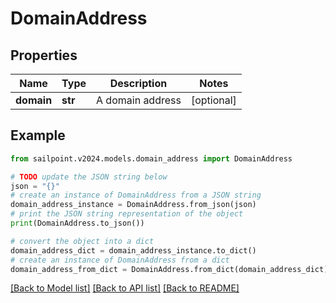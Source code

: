 # DomainAddress


## Properties

Name | Type | Description | Notes
------------ | ------------- | ------------- | -------------
**domain** | **str** | A domain address | [optional] 

## Example

```python
from sailpoint.v2024.models.domain_address import DomainAddress

# TODO update the JSON string below
json = "{}"
# create an instance of DomainAddress from a JSON string
domain_address_instance = DomainAddress.from_json(json)
# print the JSON string representation of the object
print(DomainAddress.to_json())

# convert the object into a dict
domain_address_dict = domain_address_instance.to_dict()
# create an instance of DomainAddress from a dict
domain_address_from_dict = DomainAddress.from_dict(domain_address_dict)
```
[[Back to Model list]](../README.md#documentation-for-models) [[Back to API list]](../README.md#documentation-for-api-endpoints) [[Back to README]](../README.md)


